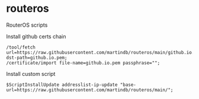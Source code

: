 # routeros
RouterOS scripts

Install github certs chain
```
/tool/fetch url=https://raw.githubusercontent.com/martindb/routeros/main/github.io.pem dst-path=github.io.pem;
/certificate/import file-name=github.io.pem passphrase="";
```

Install custom script
```
$ScriptInstallUpdate addresslist-ip-update "base-url=https://raw.githubusercontent.com/martindb/routeros/main/";
```
